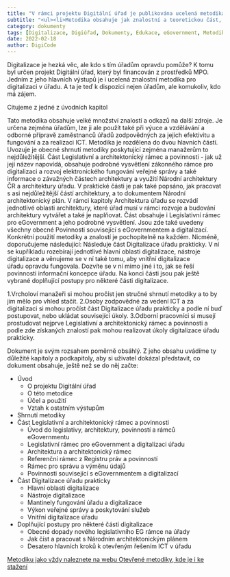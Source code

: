 ```yaml
---
title: "V rámci projektu Digitální úřad je publikována ucelená metodika pro digitalizaci"
subtitle: "<ul><li>Metodika obsahuje jak znalostní a teoretickou část, tak i praktické postupy pro digitalizaci v jednotlivých oblastech.<li>MKetodika je jedním z hlavních výstupů projektu Digitální úřad.<li>Je určena jak pro manažery v úřadecdh, tak pro odborné zaměstnance.</ul>""
category: dokumenty
tags: [Digitalizace, Digiúřad, Dokumenty, Edukace, eGovernment, Metodiky, Naše výstupy, Otevřené metodiky, Vzdělávání, Veřejná správa]
date: 2022-02-18
author: DigiCode
---
```


Digitalizace je hezká věc, ale kdo s tím úřadům opravdu pomůže? K tomu byl určen projekt Digitální úřad, který byl financován z prostředků MPO. Jedním z jeho hlavních výstupů je i ucelená znalostní metodika pro digitalizaci v úřadu. A ta je teď k dispozici nejen úřadům, ale komukoliv, kdo má zájem.

Citujeme z jedné z úvodních kapitol

Tato metodika obsahuje velké množství znalostí a odkazů na další zdroje. Je určena zejména úřadům, lze ji ale použít také při výuce a vzdělávání a odborné přípravě zaměstnanců úřadů zodpovědných za jejich efektivitu a fungování a za realizaci ICT. Metodika je rozdělena do dvou hlavních částí. Uvozuje je obecné shrnutí metodiky poskytující zejména manažerům to nejdůležitější. Část Legislativní a architektonický rámec a povinnosti - jak už její název napovídá, obsahuje podrobné vysvětlení zákonného rámce pro digitalizaci a rozvoj elektronického fungování veřejné správy a také informace o závažných částech architektury a využití Národní architektury ČR a architektury úřadu. V praktické části je pak také popsáno, jak pracovat s asi nejdůležitější částí architektury, a to dokumentem Národní architektonický plán. V rámci kapitoly Architektura úřadu se rozvádí jednotlivé oblasti architektury, které úřad musí v rámci rozvoje a budování architektury vytvářet a také je naplňovat. Část obsahuje i Legislativní rámec pro eGovernment a jeho podrobné vysvětlení. Jsou zde také uvedeny všechny obecné Povinnosti související s eGovernmentem a digitalizací. Konkrétní použití metodiky a znalostí je pochopitelně na každém. Nicméně, doporučujeme následující: Následuje část Digitalizace úřadu prakticky. V ní se kupříkladu rozebírají jednotlivé hlavní oblasti digitalizace, nástroje digitalizace a věnujeme se v ní také tomu, aby vnitřní digitalizace úřadu opravdu fungovala. Dozvíte se v ní mimo jiné i to, jak se řeší povinnosti informační koncepce úřadu. Na konci části jsou pak ještě vybrané doplňující postupy pro některé části digitalizace.

1.Vrcholoví manažeři si mohou pročíst jen stručné shrnutí metodiky a to by jim mělo pro vhled stačit.
2.Osoby zodpovědné za vedení ICT a za digitalizaci si mohou pročíst část Digitalizace úřadu prakticky a podle ní buď postupovat, nebo ukládat související úkoly.
3.Odborní pracovníci si musejí prostudovat nejprve Legislativní a architektonický rámec a povinnosti a podle zde získaných znalostí pak mohou realizovat úkoly digitalizace úřadu prakticky.



Dokument je svým rozsahem poměrně obsáhlý. Z jeho obsahu uvádíme ty důležité kapitoly a podkapitoly, aby si uživatel dokázal představit, co dokument obsahuje, ještě než se do něj začte:

- Úvod
    - O projektu Digitální úřad
    - O této metodice        
    - Účel a použití        
    - Vztah k ostatním výstupům        
- Shrnutí metodiky        
- Část Legislativní a architektonický rámec a povinnosti        
    - Úvod do legislativy, architektury, povinností a rámců eGovernmentu        
    - Legislativní rámec pro eGovernment a digitalizaci úřadu        
    - Architektura a architektonický rámec        
    - Referenční rámec z Registru práv a povinností       
    - Rámec pro správu a výměnu údajů        
    - Povinnosti související s eGovernmentem a digitalizací       
- Část Digitalizace úřadu prakticky        
    - Hlavní oblasti digitalizace        
    - Nástroje digitalizace        
    - Mantinely fungování úřadu a digitalizace        
    - Výkon veřejné správy a poskytování služeb        
    - Vnitřní digitalizace úřadu        
- Doplňující postupy pro některé části digitalizace        
    - Obecné dopady nového legislativního EG rámce na úřady        
    - Jak číst a pracovat s Národním architektonickým plánem        
    - Desatero hlavních kroků k otevřeným řešením ICT v úřadu        


[Metodiku jako vždy naleznete na webu Otevřené metodiky, kde je i ke stažení](http://www.openczeg.cz//otevrene-metodiky/procesy/digiurad-metodika-digitalizace/)
